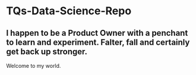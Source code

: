 # TQs-Data-Science-Repo
## I happen to be a Product Owner with a penchant to learn and experiment. Falter, fall and certainly get back up stronger. 
Welcome to my world. 
